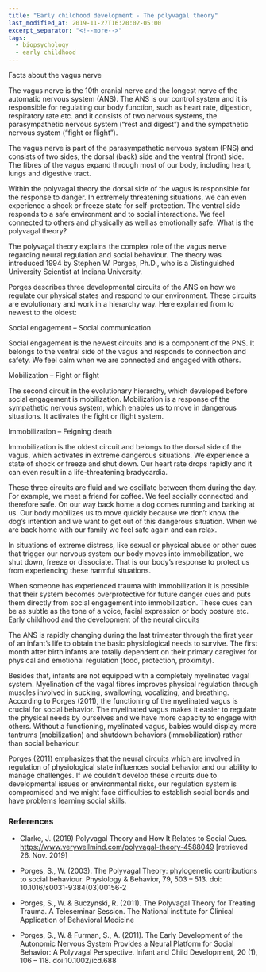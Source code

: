 ```yaml
---
title: "Early childhood development - The polyvagal theory"
last_modified_at: 2019-11-27T16:20:02-05:00
excerpt_separator: "<!--more-->"
tags:
  - biopsychology
  - early childhood
---
```

Facts about the vagus nerve

The vagus nerve is the 10th cranial nerve and the longest nerve of the automatic nervous system (ANS). The ANS is our control system and it is responsible for regulating our body function, such as heart rate, digestion, respiratory rate etc. and it consists of two nervous systems, the parasympathetic nervous system (“rest and digest”) and the sympathetic nervous system (“fight or flight”).
<!--more-->
The vagus nerve is part of the parasympathetic nervous system (PNS) and consists of two sides, the dorsal (back) side and the ventral (front) side. The fibres of the vagus expand through most of our body, including heart, lungs and digestive tract.

Within the polyvagal theory the dorsal side of the vagus is responsible for the response to danger. In extremely threatening situations, we can even experience a shock or freeze state for self-protection. The ventral side responds to a safe environment and to social interactions. We feel connected to others and physically as well as emotionally safe.
What is the polyvagal theory?

The polyvagal theory explains the complex role of the vagus nerve regarding neural regulation and social behaviour. The theory was introduced 1994 by Stephen W. Porges, Ph.D., who is a Distinguished University Scientist at Indiana University.

Porges describes three developmental circuits of the ANS on how we regulate our physical states and respond to our environment. These circuits are evolutionary and work in a hierarchy way. Here explained from to newest to the oldest:

Social engagement – Social communication

Social engagement is the newest circuits and is a component of the PNS. It belongs to the ventral side of the vagus and responds to connection and safety. We feel calm when we are connected and engaged with others.

Mobilization – Fight or flight

The second circuit in the evolutionary hierarchy, which developed before social engagement is mobilization. Mobilization is a response of the sympathetic nervous system, which enables us to move in dangerous situations. It activates the fight or flight system. 

Immobilization – Feigning death

Immobilization is the oldest circuit and belongs to the dorsal side of the vagus, which activates in extreme dangerous situations. We experience a state of shock or freeze and shut down. Our heart rate drops rapidly and it can even result in a life-threatening bradycardia.

These three circuits are fluid and we oscillate between them during the day. For example, we meet a friend for coffee. We feel socially connected and therefore safe. On our way back home a dog comes running and barking at us. Our body mobilizes us to move quickly because we don’t know the dog’s intention and we want to get out of this dangerous situation. When we are back home with our family we feel safe again and can relax.

In situations of extreme distress, like sexual or physical abuse or other cues that trigger our nervous system our body moves into immobilization, we shut down, freeze or dissociate. That is our body’s response to protect us from experiencing these harmful situations.

When someone has experienced trauma with immobilization it is possible that their system becomes overprotective for future danger cues and puts them directly from social engagement into immobilization. These cues can be as subtle as the tone of a voice, facial expression or body posture etc.
Early childhood and the development of the neural circuits

The ANS is rapidly changing during the last trimester through the first year of an infant’s life to obtain the basic physiological needs to survive. The first month after birth infants are totally dependent on their primary caregiver for physical and emotional regulation (food, protection, proximity).

Besides that, infants are not equipped with a completely myelinated vagal system. Myelination of the vagal fibres improves physical regulation through muscles involved in sucking, swallowing, vocalizing, and breathing.  According to Porges (2011), the functioning of the myelinated vagus is crucial for social behavior. The myelinated vagus makes it easier to regulate the physical needs by ourselves and we have more capacity to engage with others. Without a functioning, myelinated vagus, babies would display more tantrums (mobilization) and shutdown behaviors (immobilization) rather than social behaviour.

Porges (2011) emphasizes that the neural circuits which are involved in regulation of physiological state influences social behavior and our ability to manage challenges. If we couldn’t develop these circuits due to developmental issues or environmental risks, our regulation system is compromised and we might face difficulties to establish social bonds and have problems learning social skills.

### References

* Clarke, J. (2019) Polyvagal Theory and How It Relates to Social Cues. https://www.verywellmind.com/polyvagal-theory-4588049 [retrieved 26. Nov. 2019]

* Porges, S., W. (2003). The Polyvagal Theory: phylogenetic contributions to social behaviour. Physiology & Behavior, 79, 503 – 513.  doi: 10.1016/s0031-9384(03)00156-2

* Porges, S., W. & Buczynski, R. (2011). The Polyvagal Theory for Treating Trauma. A Teleseminar Session. The National institute for Clinical Application of Behavioral Medicine

* Porges, S., W. & Furman, S., A. (2011). The Early Development of the Autonomic Nervous System Provides a Neural Platform for Social Behavior: A Polyvagal Perspective. Infant and Child Development, 20 (1), 106 – 118. doi:10.1002/icd.688 